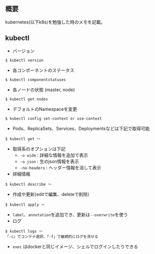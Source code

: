## 概要
kubernetes(以下k8s)を勉強した時のメモを記載。

## kubectl
* バージョン
```shell
$ kubectl version
```
* 各コンポーネントのステータス
```shell
$ kubectl componentstatuses
```
* 各ノードの状態 (master, node)
```shell
$ kubectl get nodes
```
* デフォルトのNamespaceを変更
```shell
$ kubectl config set-context or use-context
```
* Pods、ReplicaSets、Services、Deploymentsなどは下記で取得可能
```shell
$ kubectl get 〜
```
* 取得系のオプションは下記
  * `-o wide` : 詳細な情報を追加で表示
  * `-o json` : 生のjson情報を表示
  * `-no-headers` : ヘッダー情報を消して表示
* 詳細情報
```shell
$ kubectl describe 〜
```
* 作成や更新(editで編集、deleteで削除)
```shell
$ kubectl apply 〜
```
* `label`、`annotation`を追加でき、更新は`--overwrite`を使う
* ログ
```shell
$ kubectl logs 〜
「-c」でコンテナ選択、「-f」で継続的にログを流せる
```
* `exec` はdockerと同じイメージ、シェルでログインしたりできる
